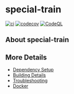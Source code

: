 # special-train

[![ci](https://github.com/mjj1997/special-train/actions/workflows/ci.yml/badge.svg)](https://github.com/mjj1997/special-train/actions/workflows/ci.yml)
[![codecov](https://codecov.io/gh/mjj1997/special-train/branch/main/graph/badge.svg)](https://codecov.io/gh/mjj1997/special-train)
[![CodeQL](https://github.com/mjj1997/special-train/actions/workflows/codeql-analysis.yml/badge.svg)](https://github.com/mjj1997/special-train/actions/workflows/codeql-analysis.yml)

## About special-train



## More Details

 * [Dependency Setup](README_dependencies.md)
 * [Building Details](README_building.md)
 * [Troubleshooting](README_troubleshooting.md)
 * [Docker](README_docker.md)
